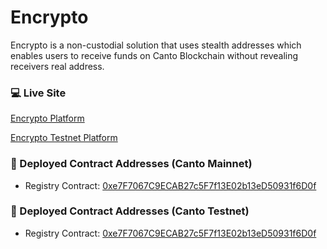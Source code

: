 # Encrypto
Encrypto is a non-custodial solution that uses stealth addresses which enables users to receive funds on Canto Blockchain without revealing receivers real address.

### 💻 Live Site
[Encrypto Platform](https://encrypto-cb6dfb.spheron.app/)

[Encrypto Testnet Platform](https://bafybeicjzf53qtdjukb3bzkg4rvifeli7qa2qboodcq3fcvyncpfwyy55m.ipfs.sphn.link/)

### 💪 Deployed Contract Addresses (Canto Mainnet)
- Registry Contract: [0xe7F7067C9ECAB27c5F7f13E02b13eD50931f6D0f](https://tuber.build/address/0xe7F7067C9ECAB27c5F7f13E02b13eD50931f6D0f)

### 💪 Deployed Contract Addresses (Canto Testnet)
- Registry Contract: [0xe7F7067C9ECAB27c5F7f13E02b13eD50931f6D0f](https://testnet.tuber.build/address/0xe7F7067C9ECAB27c5F7f13E02b13eD50931f6D0f)

